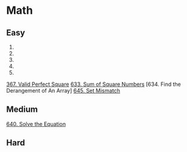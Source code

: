 # Math

## Easy
1. 
2. 
3. 
4. 
5. 
 [367. Valid Perfect Square](ValidPerfectSquare.java)
 [633. Sum of Square Numbers](SumofSquareNumbers.java)
 [634. Find the Derangement of An Array]
 [645. Set Mismatch](SetMismatch.java)

## Medium
[640. Solve the Equation](SolvetheEquation.java)

## Hard